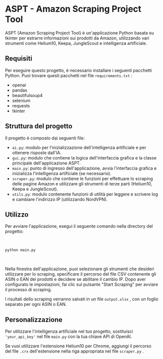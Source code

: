 <h1>ASPT - Amazon Scraping Project Tool</h1>
<p>ASPT (Amazon Scraping Project Tool) è un'applicazione Python basata su tkinter per estrarre informazioni sui prodotti da Amazon, utilizzando vari strumenti come Helium10, Keepa, JungleScout e intelligenza artificiale.</p>
<h2>Requisiti</h2>
<p>Per eseguire questo progetto, è necessario installare i seguenti pacchetti Python. Puoi trovare questi pacchetti nel file <code>requirements.txt</code>
:</p>
<ul><li>openai</li>
<li>pandas</li>
<li>beautifulsoup4</li>
<li>selenium</li>
<li>requests</li>
<li>tkinter</li>
</ul>
<h2>Struttura del progetto</h2>
<p>Il progetto è composto dai seguenti file:</p>
<ul><li><code>ai.py</code>: modulo per l'inizializzazione dell'intelligenza artificiale e per ottenere risposte dall'IA.</li>
<li><code>gui.py</code>: modulo che contiene la logica dell'interfaccia grafica e la classe principale dell'applicazione ASPT.</li>
<li><code>main.py</code>: punto di ingresso dell'applicazione, avvia l'interfaccia grafica e inizializza l'intelligenza artificiale (se necessario).</li>
<li><code>scraper.py</code>: modulo che contiene le funzioni per effettuare lo scraping delle pagine Amazon e utilizzare gli strumenti di terze parti (Helium10, Keepa e JungleScout).</li>
<li><code>utils.py</code>: modulo contenente funzioni di utilità per leggere e scrivere log e cambiare l'indirizzo IP (utilizzando NordVPN).</li>
</ul>
<h2>Utilizzo</h2>
<p>Per avviare l'applicazione, esegui il seguente comando nella directory del progetto:</p>
<pre class=""><div class="bg-black rounded-md mb-4"><div class="flex items-center relative text-gray-200 bg-gray-800 px-4 py-2 text-xs font-sans justify-between rounded-t-md">
</div>
<div class="p-4 overflow-y-auto"><code class="!whitespace-pre hljs language-css">python main.py</code>
</div>
</div>
</pre>
<p>Nella finestra dell'applicazione, puoi selezionare gli strumenti che desideri utilizzare per lo scraping, specificare il percorso del file CSV contenente gli ASIN o EAN dei prodotti e decidere se abilitare il cambio IP. Dopo aver configurato le impostazioni, fai clic sul pulsante "Start Scraping" per avviare il processo di scraping.</p>
<p>I risultati dello scraping verranno salvati in un file <code>output.xlsx</code>
, con un foglio separato per ogni ASIN o EAN.</p>
<h2>Personalizzazione</h2>
<p>Per utilizzare l'intelligenza artificiale nel tuo progetto, sostituisci <code>'your_api_key'</code>
 nel file <code>main.py</code>
 con la tua chiave API di OpenAI.</p>
<p>Se vuoi utilizzare l'estensione Helium10 per Chrome, aggiungi il percorso del file <code>.crx</code>
 dell'estensione nella riga appropriata nel file <code>scraper.py</code>
.</p>
</div>
